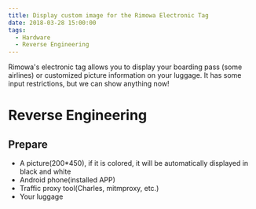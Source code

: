 ```yaml
---
title: Display custom image for the Rimowa Electronic Tag
date: 2018-03-28 15:00:00
tags:
  - Hardware
  - Reverse Engineering
---
```


Rimowa's electronic tag allows you to display your boarding pass (some airlines) or customized picture information on your luggage. It has some input restrictions, but we can show anything now!

<!--more-->

# Reverse Engineering

## Prepare

- A picture(200\*450), if it is colored, it will be automatically displayed in black and white
- Android phone(installed APP)
- Traffic proxy tool(Charles, mitmproxy, etc.)
- Your luggage

##
